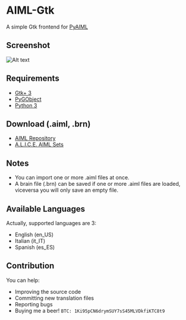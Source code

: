 # AIML-Gtk
A simple Gtk frontend for [PyAIML](https://github.com/creatorrr/pyAIML)

## Screenshot

![Alt text](http://arbornet.org/~sidus/images/gscreenshot_2017-04-13-123443.png "AIML-Gtk on Arch Linux")

## Requirements

* [Gtk+ 3](https://www.gtk.org/)
* [PyGObject](https://wiki.gnome.org/Projects/PyGObject)
* [Python 3](https://www.python.org/)

## Download (.aiml, .brn)

* [AIML Repository](https://github.com/sidus-dev/aiml-repository)
* [A.L.I.C.E. AIML Sets](http://www.alicebot.org/downloads/sets.html)

## Notes

* You can import one or more .aiml files at once.
* A brain file (.brn) can be saved if one or more .aiml files are loaded, viceversa you will only save an empty file.

## Available Languages

Actually, supported languages are 3:

* English (en_US)
* Italian (it_IT)
* Spanish (es_ES)

## Contribution

You can help:

* Improving the source code
* Committing new translation files
* Reporting bugs
* Buying me a beer! `BTC: 1Ki95pCN6drymSUY7sS45MLVDkfiKTC8t9`
